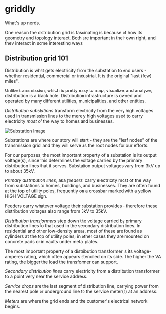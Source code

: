 # griddly
What's up nerds.

One reason the distribution grid is fascinating is because of how its geometry and topology interact. Both are important in their own right, and they interact in some interesting ways.

## Distribution grid 101

Distribution is what gets electricity from the substation to end users - whether residential, commercial or industrial. It is the original "last (few) miles".

Unlike transmission, which is pretty easy to map, visualize, and analyze, distribution is a black hole. Distribution infrastructure is owned and operated by many different utilities, municipalities, and other entities.

*Distribution substations* transform electricity from the very high voltages used in transmission lines to the merely high voltages used to carry electricity _most_ of the way to homes and businesses.

![Substation Image](https://upload.wikimedia.org/wikipedia/commons/c/c0/Electrical_Substation.JPG)

Substations are where our story will start - they are the "leaf nodes" of the transmission grid, and they will serve as the root nodes for our efforts.

For our purposes, the most important property of a substation is its output voltage(s), since this determines the voltage carried by the primary distribution lines that it serves. Substation output voltages vary from 3kV up to about 35kV.

*Primary distribution lines*, aka *feeders*, carry electricity most of the way from substations to homes, buildings, and businesses. They are often found at the top of utility poles, frequently on a crossbar marked with a yellow HIGH VOLTAGE sign. 

Feeders carry whatever voltage their substation provides - therefore these distribution voltages also range from 3kV to 35kV.

*Distribution transformers* step down the voltage carried by primary distribution lines to that used in the secondary distribution lines. In residential and other low-density areas, most of these are found as cylinders at the top of utility poles; in other cases they are mounted on concrete pads or in vaults under metal plates.

The most important property of a distribution transformer is its voltage-amperes rating, which often appears stenciled on its side. The higher the VA rating, the bigger the load the transformer can support.

*Secondary distribution lines* carry electricity from a distribution transformer to a point very near the service address.

*Service drops* are the last segment of distribution line, carrying power from the nearest pole or underground line to the service meter(s) at an address.

*Meters* are where the grid ends and the customer's electrical network begins.
